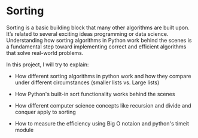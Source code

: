 # Sorting
Sorting is a basic building block that many other algorithms are built upon. It’s related to several exciting ideas programming or data science. Understanding how sorting algorithms in Python work behind the scenes is a fundamental step toward implementing correct and efficient algorithms that solve real-world problems.

In this project, I will try to explain:

- How different sorting algorithms in python work and how they compare under different circumstances (smaller lists vs. Large lists)

- How Python's built-in sort functionality works behind the scenes

- How different computer science concepts like recursion and divide and conquer apply to sorting

- How to measure the efficiency using Big O notaion and python's timeit module
